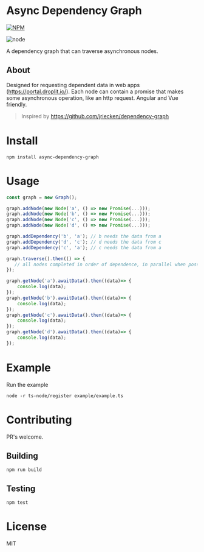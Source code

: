 # Async Dependency Graph

[![NPM](https://nodei.co/npm/async-dependency-graph.png)](https://www.npmjs.com/package/async-dependency-graph)

![node](https://img.shields.io/npm/l/async-dependency-graph.svg?style=flat-square)

A dependency graph that can traverse asynchronous nodes.

## About

Designed for requesting dependent data in web apps (https://portal.droplit.io/). Each node can contain a promise that makes some asynchronous operation, like an http request. Angular and Vue friendly.

> Inspired by https://github.com/jriecken/dependency-graph

# Install

```
npm install async-dependency-graph 
```

# Usage

```js
const graph = new Graph();

graph.addNode(new Node('a', () => new Promise(...)));
graph.addNode(new Node('b', () => new Promise(...)));
graph.addNode(new Node('c', () => new Promise(...)));
graph.addNode(new Node('d', () => new Promise(...)));

graph.addDependency('b', 'a'); // b needs the data from a
graph.addDependency('d', 'c'); // d needs the data from c
graph.addDependency('c', 'a'); // c needs the data from a

graph.traverse().then(() => {
   // all nodes completed in order of dependence, in parallel when possible.
});

graph.getNode('a').awaitData().then((data)=> {
    console.log(data);
});
graph.getNode('b').awaitData().then((data)=> {
    console.log(data);
});
graph.getNode('c').awaitData().then((data)=> {
    console.log(data);
});
graph.getNode('d').awaitData().then((data)=> {
    console.log(data);
});
```
# Example 

Run the example
```
node -r ts-node/register example/example.ts
```

# Contributing

PR's welcome.

## Building

```
npm run build
```

## Testing

```
npm test
```

# License

MIT